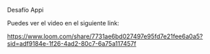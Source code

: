 Desafío Appi

Puedes ver el video en el siguiente link: 

https://www.loom.com/share/7731ae6bd027497e95fd7e21fee6a0a5?sid=adf9184e-1f26-4ad2-80c7-6a75a117457f 
